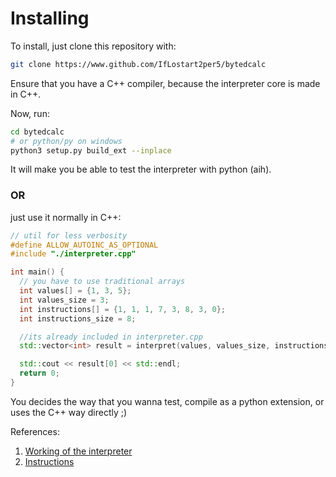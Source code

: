 # Installing
To install, just clone this repository with:
```sh
git clone https://www.github.com/IfLostart2per5/bytedcalc
```
Ensure that you have a C++ compiler, because the interpreter core is made in C++.

Now, run:
```sh
cd bytedcalc
# or python/py on windows
python3 setup.py build_ext --inplace
```

It will make you be able to test the interpreter with python (aih).

### OR

just use it normally in C++:

```cpp
// util for less verbosity
#define ALLOW_AUTOINC_AS_OPTIONAL
#include "./interpreter.cpp"

int main() {
  // you have to use traditional arrays
  int values[] = {1, 3, 5};
  int values_size = 3;
  int instructions[] = {1, 1, 1, 7, 3, 8, 3, 0};
  int instructions_size = 8;

  //its already included in interpreter.cpp
  std::vector<int> result = interpret(values, values_size, instructions, instructions_size);

  std::cout << result[0] << std::endl;
  return 0;
}
```

You decides the way that you wanna test, compile as a python extension, or uses the C++ way directly ;)

References:
1. [Working of the interpreter](./README.md)
2. [Instructions](./instructions.md)

